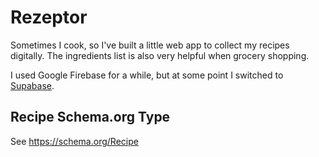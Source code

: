 # Rezeptor

Sometimes I cook, so I've built a little web app to collect my recipes digitally. The ingredients list is also very helpful when grocery shopping.

I used Google Firebase for a while, but at some point I switched to [Supabase](https://supabase.com/).

## Recipe Schema.org Type

See https://schema.org/Recipe
